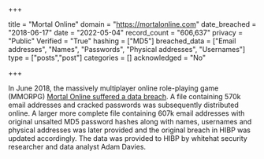 +++

title = "Mortal Online"
domain = "https://mortalonline.com"
date_breached = "2018-06-17"
date = "2022-05-04"
record_count = "606,637"
privacy = "Public"
Verified = "True"
hashing = ["MD5"]
breached_data = ["Email addresses", "Names", "Passwords", "Physical addresses", "Usernames"]
type = ["posts","post"]
categories = []
acknowledged = "No"


+++


In June 2018, the massively multiplayer online role-playing game (MMORPG) <a href="https://account.mortalonline.com/breach.html" target="_blank" rel="noopener">Mortal Online suffered a data breach</a>. A file containing 570k email addresses and cracked passwords was subsequently distributed online. A larger more complete file containing 607k email addresses with original unsalted MD5 password hashes along with names, usernames and physical addresses was later provided and the original breach in HIBP was updated accordingly. The data was provided to HIBP by whitehat security researcher and data analyst Adam Davies.

